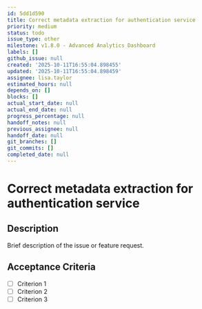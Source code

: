 ```yaml
---
id: 5dd1d590
title: Correct metadata extraction for authentication service
priority: medium
status: todo
issue_type: other
milestone: v1.8.0 - Advanced Analytics Dashboard
labels: []
github_issue: null
created: '2025-10-11T16:55:04.898455'
updated: '2025-10-11T16:55:04.898459'
assignee: lisa.taylor
estimated_hours: null
depends_on: []
blocks: []
actual_start_date: null
actual_end_date: null
progress_percentage: null
handoff_notes: null
previous_assignee: null
handoff_date: null
git_branches: []
git_commits: []
completed_date: null
---
```


# Correct metadata extraction for authentication service

## Description

Brief description of the issue or feature request.

## Acceptance Criteria

- [ ] Criterion 1
- [ ] Criterion 2
- [ ] Criterion 3